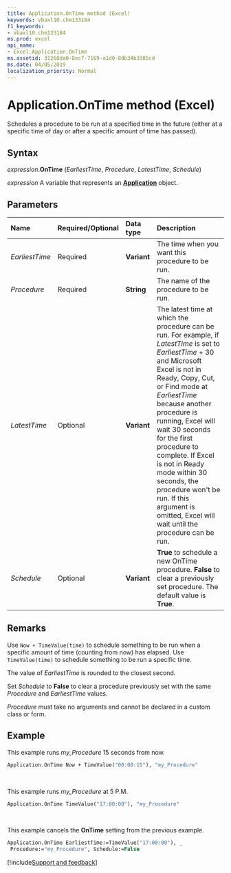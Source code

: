 ```yaml
---
title: Application.OnTime method (Excel)
keywords: vbaxl10.chm133184
f1_keywords:
- vbaxl10.chm133184
ms.prod: excel
api_name:
- Excel.Application.OnTime
ms.assetid: 31268da0-8ec7-7169-a1d0-8db34b3385cd
ms.date: 04/05/2019
localization_priority: Normal
---
```



# Application.OnTime method (Excel)

Schedules a procedure to be run at a specified time in the future (either at a specific time of day or after a specific amount of time has passed).


## Syntax

_expression_.**OnTime** (_EarliestTime_, _Procedure_, _LatestTime_, _Schedule_)

_expression_ A variable that represents an **[Application](Excel.Application(object).md)** object.


## Parameters

|Name|Required/Optional|Data type|Description|
|:-----|:-----|:-----|:-----|
| _EarliestTime_|Required| **Variant**|The time when you want this procedure to be run.|
| _Procedure_|Required| **String**|The name of the procedure to be run.|
| _LatestTime_|Optional| **Variant**|The latest time at which the procedure can be run. For example, if  _LatestTime_ is set to _EarliestTime_ + 30 and Microsoft Excel is not in Ready, Copy, Cut, or Find mode at _EarliestTime_ because another procedure is running, Excel will wait 30 seconds for the first procedure to complete. If Excel is not in Ready mode within 30 seconds, the procedure won't be run. If this argument is omitted, Excel will wait until the procedure can be run.|
| _Schedule_|Optional| **Variant**| **True** to schedule a new OnTime procedure. **False** to clear a previously set procedure. The default value is **True**.|

## Remarks

Use `Now + TimeValue(time)` to schedule something to be run when a specific amount of time (counting from now) has elapsed. Use `TimeValue(time)` to schedule something to be run a specific time.

The value of _EarliestTime_ is rounded to the closest second.

Set _Schedule_ to **False** to clear a procedure previously set with the same _Procedure_ and _EarliestTime_ values.

_Procedure_ must take no arguments and cannot be declared in a custom class or form.


## Example

This example runs _my\_Procedure_ 15 seconds from now.

```vb
Application.OnTime Now + TimeValue("00:00:15"), "my_Procedure"
```

<br/>

This example runs _my\_Procedure_ at 5 P.M.

```vb
Application.OnTime TimeValue("17:00:00"), "my_Procedure"
```

<br/>

This example cancels the **OnTime** setting from the previous example.

```vb
Application.OnTime EarliestTime:=TimeValue("17:00:00"), _ 
 Procedure:="my_Procedure", Schedule:=False
```




[!include[Support and feedback](~/includes/feedback-boilerplate.md)]

